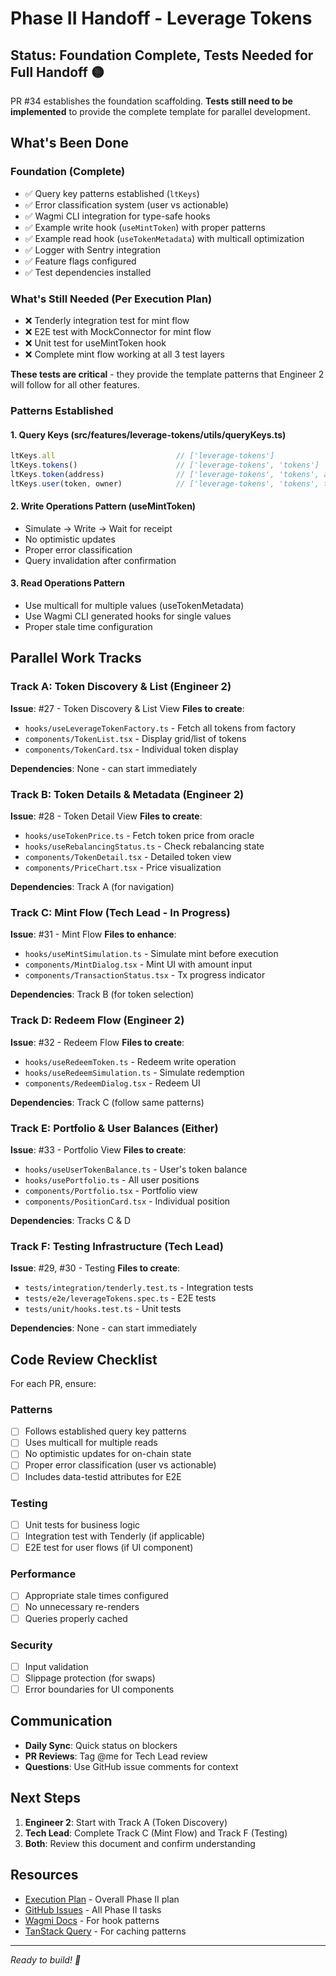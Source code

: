 # Phase II Handoff - Leverage Tokens

## Status: Foundation Complete, Tests Needed for Full Handoff 🟡

PR #34 establishes the foundation scaffolding. **Tests still need to be implemented** to provide the complete template for parallel development.

## What's Been Done

### Foundation (Complete)
- ✅ Query key patterns established (`ltKeys`)
- ✅ Error classification system (user vs actionable)
- ✅ Wagmi CLI integration for type-safe hooks
- ✅ Example write hook (`useMintToken`) with proper patterns
- ✅ Example read hook (`useTokenMetadata`) with multicall optimization
- ✅ Logger with Sentry integration
- ✅ Feature flags configured
- ✅ Test dependencies installed

### What's Still Needed (Per Execution Plan)
- ❌ Tenderly integration test for mint flow
- ❌ E2E test with MockConnector for mint flow  
- ❌ Unit test for useMintToken hook
- ❌ Complete mint flow working at all 3 test layers

**These tests are critical** - they provide the template patterns that Engineer 2 will follow for all other features.

### Patterns Established

#### 1. Query Keys (src/features/leverage-tokens/utils/queryKeys.ts)
```typescript
ltKeys.all                           // ['leverage-tokens']
ltKeys.tokens()                      // ['leverage-tokens', 'tokens']
ltKeys.token(address)                // ['leverage-tokens', 'tokens', address]
ltKeys.user(token, owner)            // ['leverage-tokens', 'tokens', token, 'user', owner]
```

#### 2. Write Operations Pattern (useMintToken)
- Simulate → Write → Wait for receipt
- No optimistic updates
- Proper error classification
- Query invalidation after confirmation

#### 3. Read Operations Pattern
- Use multicall for multiple values (useTokenMetadata)
- Use Wagmi CLI generated hooks for single values
- Proper stale time configuration

## Parallel Work Tracks

### Track A: Token Discovery & List (Engineer 2)
**Issue**: #27 - Token Discovery & List View
**Files to create**:
- `hooks/useLeverageTokenFactory.ts` - Fetch all tokens from factory
- `components/TokenList.tsx` - Display grid/list of tokens
- `components/TokenCard.tsx` - Individual token display

**Dependencies**: None - can start immediately

### Track B: Token Details & Metadata (Engineer 2)
**Issue**: #28 - Token Detail View
**Files to create**:
- `hooks/useTokenPrice.ts` - Fetch token price from oracle
- `hooks/useRebalancingStatus.ts` - Check rebalancing state
- `components/TokenDetail.tsx` - Detailed token view
- `components/PriceChart.tsx` - Price visualization

**Dependencies**: Track A (for navigation)

### Track C: Mint Flow (Tech Lead - In Progress)
**Issue**: #31 - Mint Flow
**Files to enhance**:
- `hooks/useMintSimulation.ts` - Simulate mint before execution
- `components/MintDialog.tsx` - Mint UI with amount input
- `components/TransactionStatus.tsx` - Tx progress indicator

**Dependencies**: Track B (for token selection)

### Track D: Redeem Flow (Engineer 2)
**Issue**: #32 - Redeem Flow
**Files to create**:
- `hooks/useRedeemToken.ts` - Redeem write operation
- `hooks/useRedeemSimulation.ts` - Simulate redemption
- `components/RedeemDialog.tsx` - Redeem UI

**Dependencies**: Track C (follow same patterns)

### Track E: Portfolio & User Balances (Either)
**Issue**: #33 - Portfolio View
**Files to create**:
- `hooks/useUserTokenBalance.ts` - User's token balance
- `hooks/usePortfolio.ts` - All user positions
- `components/Portfolio.tsx` - Portfolio view
- `components/PositionCard.tsx` - Individual position

**Dependencies**: Tracks C & D

### Track F: Testing Infrastructure (Tech Lead)
**Issue**: #29, #30 - Testing
**Files to create**:
- `tests/integration/tenderly.test.ts` - Integration tests
- `tests/e2e/leverageTokens.spec.ts` - E2E tests
- `tests/unit/hooks.test.ts` - Unit tests

**Dependencies**: None - can start immediately

## Code Review Checklist

For each PR, ensure:

### Patterns
- [ ] Follows established query key patterns
- [ ] Uses multicall for multiple reads
- [ ] No optimistic updates for on-chain state
- [ ] Proper error classification (user vs actionable)
- [ ] Includes data-testid attributes for E2E

### Testing
- [ ] Unit tests for business logic
- [ ] Integration test with Tenderly (if applicable)
- [ ] E2E test for user flows (if UI component)

### Performance
- [ ] Appropriate stale times configured
- [ ] No unnecessary re-renders
- [ ] Queries properly cached

### Security
- [ ] Input validation
- [ ] Slippage protection (for swaps)
- [ ] Error boundaries for UI components

## Communication

- **Daily Sync**: Quick status on blockers
- **PR Reviews**: Tag @me for Tech Lead review
- **Questions**: Use GitHub issue comments for context

## Next Steps

1. **Engineer 2**: Start with Track A (Token Discovery)
2. **Tech Lead**: Complete Track C (Mint Flow) and Track F (Testing)
3. **Both**: Review this document and confirm understanding

## Resources

- [Execution Plan](./EXECUTION_PLAN.md) - Overall Phase II plan
- [GitHub Issues](https://github.com/seamless-protocol/app/issues?q=is%3Aopen+label%3Aphase%3AII) - All Phase II tasks
- [Wagmi Docs](https://wagmi.sh) - For hook patterns
- [TanStack Query](https://tanstack.com/query) - For caching patterns

---

*Ready to build! 🚀*